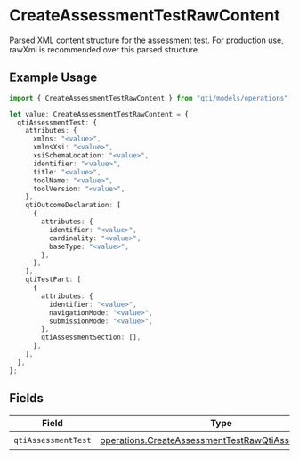 # CreateAssessmentTestRawContent

Parsed XML content structure for the assessment test. For production use, rawXml is recommended over this parsed structure.

## Example Usage

```typescript
import { CreateAssessmentTestRawContent } from "qti/models/operations";

let value: CreateAssessmentTestRawContent = {
  qtiAssessmentTest: {
    attributes: {
      xmlns: "<value>",
      xmlnsXsi: "<value>",
      xsiSchemaLocation: "<value>",
      identifier: "<value>",
      title: "<value>",
      toolName: "<value>",
      toolVersion: "<value>",
    },
    qtiOutcomeDeclaration: [
      {
        attributes: {
          identifier: "<value>",
          cardinality: "<value>",
          baseType: "<value>",
        },
      },
    ],
    qtiTestPart: [
      {
        attributes: {
          identifier: "<value>",
          navigationMode: "<value>",
          submissionMode: "<value>",
        },
        qtiAssessmentSection: [],
      },
    ],
  },
};
```

## Fields

| Field                                                                                                                      | Type                                                                                                                       | Required                                                                                                                   | Description                                                                                                                |
| -------------------------------------------------------------------------------------------------------------------------- | -------------------------------------------------------------------------------------------------------------------------- | -------------------------------------------------------------------------------------------------------------------------- | -------------------------------------------------------------------------------------------------------------------------- |
| `qtiAssessmentTest`                                                                                                        | [operations.CreateAssessmentTestRawQtiAssessmentTest](../../models/operations/createassessmenttestrawqtiassessmenttest.md) | :heavy_check_mark:                                                                                                         | N/A                                                                                                                        |